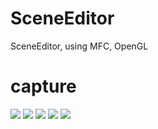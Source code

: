 SceneEditor
===========

SceneEditor, using MFC, OpenGL

# capture
![](https://github.com/XiangTianxiao/SceneEditor/blob/master/capture/1.png)
![](https://github.com/XiangTianxiao/SceneEditor/blob/master/capture/2.png)
![](https://github.com/XiangTianxiao/SceneEditor/blob/master/capture/4.png)
![](https://github.com/XiangTianxiao/SceneEditor/blob/master/capture/5.png)
![](https://github.com/XiangTianxiao/SceneEditor/blob/master/capture/6.png)
